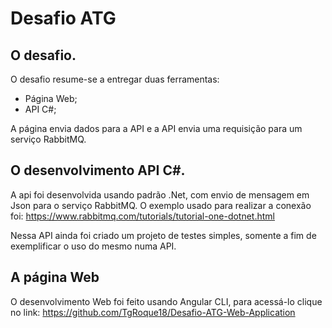 # Desafio ATG

## O desafio.

O desafio resume-se a entregar duas ferramentas:
- Página Web;
- API C#;

A página envia dados para a API e a API envia uma requisição para um serviço RabbitMQ.


## O desenvolvimento API C#.

A api foi desenvolvida usando padrão .Net, com envio de mensagem em Json para o serviço RabbitMQ.
O exemplo usado para realizar a conexão foi: https://www.rabbitmq.com/tutorials/tutorial-one-dotnet.html

Nessa API ainda foi criado um projeto de testes simples, somente a fim de exemplificar o uso do mesmo numa API.

## A página Web
O desenvolvimento Web foi feito usando Angular CLI, para acessá-lo clique no link: https://github.com/TgRoque18/Desafio-ATG-Web-Application
